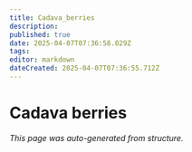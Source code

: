 ```yaml
---
title: Cadava_berries
description: 
published: true
date: 2025-04-07T07:36:58.029Z
tags: 
editor: markdown
dateCreated: 2025-04-07T07:36:55.712Z
---
```


# Cadava berries

*This page was auto-generated from structure.*
